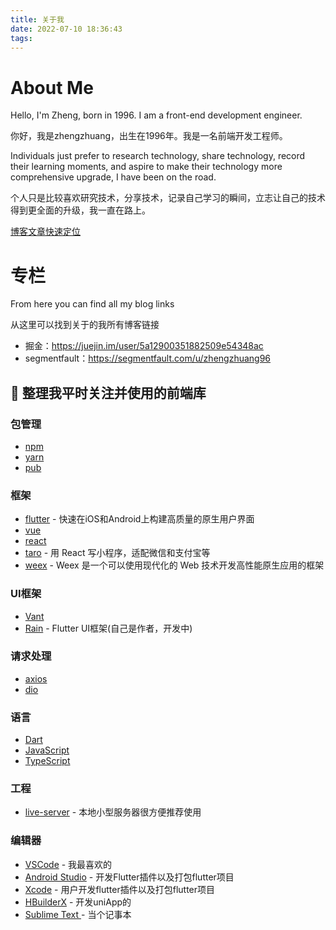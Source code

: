 ```yaml
---
title: 关于我
date: 2022-07-10 18:36:43
tags:
---
```


# About Me
Hello, I'm Zheng, born in 1996. I am a front-end development engineer.

你好，我是zhengzhuang，出生在1996年。我是一名前端开发工程师。

Individuals just prefer to research technology, share technology, record their learning moments, and aspire to make their technology more comprehensive upgrade, I have been on the road.

个人只是比较喜欢研究技术，分享技术，记录自己学习的瞬间，立志让自己的技术得到更全面的升级，我一直在路上。

[博客文章快速定位](#blogArticles)

# 专栏
From here you can find all my blog links

从这里可以找到关于的我所有博客链接

* 掘金：https://juejin.im/user/5a12900351882509e54348ac
* segmentfault：https://segmentfault.com/u/zhengzhuang96

## 🎉 整理我平时关注并使用的前端库

### 包管理
* [npm](https://github.com/npm/cli)
* [yarn](https://github.com/yarnpkg/yarn)
* [pub](https://pub.flutter-io.cn)

### 框架
* [flutter](https://github.com/flutter/flutter) - 快速在iOS和Android上构建高质量的原生用户界面
* [vue](https://github.com/vuejs/vue)
* [react](https://github.com/facebook/react)
* [taro](https://github.com/NervJS/taro) - 用 React 写小程序，适配微信和支付宝等
* [weex](https://github.com/apache/incubator-weex) - Weex 是一个可以使用现代化的 Web 技术开发高性能原生应用的框架

### UI框架
* [Vant](https://youzan.github.io/vant)
* [Rain](https://pub.flutter-io.cn/packages/rain) - Flutter UI框架(自己是作者，开发中)

### 请求处理
* [axios](https://github.com/axios/axios)
* [dio](https://github.com/flutterchina/dio)

### 语言
* [Dart](https://dart.dev/)
* [JavaScript](https://github.com/Microsoft/TypeScript)
* [TypeScript](https://github.com/Microsoft/TypeScript)

### 工程
* [live-server](https://github.com/tapio/live-server) - 本地小型服务器很方便推荐使用

### 编辑器
* [VSCode](https://code.visualstudio.com/) - 我最喜欢的
* [Android Studio](https://developer.android.google.cn) - 开发Flutter插件以及打包flutter项目
* [Xcode](https://developer.apple.com/xcode) - 用户开发flutter插件以及打包flutter项目
* [HBuilderX](https://www.dcloud.io/hbuilderx.html) - 开发uniApp的
* [Sublime Text ](http://www.sublimetext.com/) - 当个记事本
